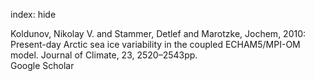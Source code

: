 index: hide

<div class="Citation">

  <div class="Citation-body">
    <div class="Citation-text">Koldunov, Nikolay V.  and Stammer, Detlef and Marotzke, Jochem, 2010: Present-day Arctic sea ice variability in the coupled ECHAM5/MPI-OM model. <span class="Article-journal">Journal of  Climate, </span><span class="Article-volume">23, </span>2520–2543pp.</div>
    <div class="Citation-links">
      <div class="CitationLink" data-href="https://scholar.google.com/scholar?q=Present-day+Arctic+sea+ice+variability+in+the+coupled+ECHAM5%2FMPI-OM+model">
        <div class="CitationLink-icon CitationLink-Scholar"></div>
        <div class="CitationLink-text">Google Scholar</div>
      </div>
    </div>
  </div>
</div>


<div class="Citation-copy">

</div>